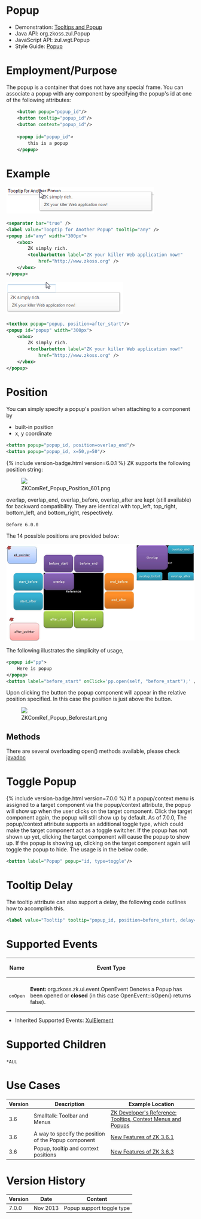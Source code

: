 

# Popup

- Demonstration: [Tooltips and Popup](http://www.zkoss.org/zkdemo/popup)
- Java API: <javadoc>org.zkoss.zul.Popup</javadoc>
- JavaScript API: <javadoc directory="jsdoc">zul.wgt.Popup</javadoc>
- Style Guide: [
  Popup](ZK_Style_Guide/XUL_Component_Specification/Popup)

# Employment/Purpose

The popup is a container that does not have any special frame. You can
associate a popup with any component by specifying the popup's id at one
of the following attributes:

``` xml
    <button popup="popup_id"/>
    <button tooltip="popup_id"/>
    <button context="popup_id"/>

    <popup id="popup_id">
        this is a popup
    </popup>
```

# Example

![](images/ZKComRef_Popup.PNG)

``` xml
<separator bar="true" />
<label value="Tooptip for Another Popup" tooltip="any" />
<popup id="any" width="300px">
    <vbox>
        ZK simply rich.
        <toolbarbutton label="ZK your killer Web application now!"
            href="http://www.zkoss.org" />
    </vbox>
</popup>
```

![](images/ZKComRef_Popup2.PNG)

``` xml
<textbox popup="popup, position=after_start"/>
<popup id="popup" width="300px">
    <vbox>
        ZK simply rich.
        <toolbarbutton label="ZK your killer Web application now!"
            href="http://www.zkoss.org" />
    </vbox>
</popup>
```

# Position

You can simply specify a popup's position when attaching to a component
by

- built-in position
- x, y coordinate

``` XML
<button popup="popup_id, position=overlap_end"/>
<button popup="popup_id, x=50,y=50"/>
```

{% include version-badge.html version=6.0.1 %} ZK supports the following position
string:

<figure>
<img src="images/ZKComRef_Popup_Position_601.png
title="ZKComRef_Popup_Position_601.png" />
<figcaption>ZKComRef_Popup_Position_601.png</figcaption>
</figure>

overlap, overlap_end, overlap_before, overlap_after are kept (still
available) for backward compatibility. They are identical with top_left,
top_right, bottom_left, and bottom_right, respectively.

`Before 6.0.0`

The 14 possible positions are provided below:

![](images/ZKComRef_Popup_Position.png)

The following illustrates the simplicity of usage,

``` xml
<popup id="pp">
    Here is popup
</popup>
<button label="before_start" onClick='pp.open(self, "before_start");' />
```

Upon clicking the button the popup component will appear in the relative
position specified. In this case the position is just above the button.

<figure>
<img src="images/ZKComRef_Popup_Beforestart.png
title="ZKComRef_Popup_Beforestart.png" />
<figcaption>ZKComRef_Popup_Beforestart.png</figcaption>
</figure>

## Methods

There are several overloading open() methods available, please check
[javadoc](https://www.zkoss.org/javadoc/latest/zk/org/zkoss/zul/Popup.html)

# Toggle Popup

{% include version-badge.html version=7.0.0 %} If a popup/context menu is assigned
to a target component via the popup/context attribute, the popup will
show up when the user clicks on the target component. Click the target
component again, the popup will still show up by default. As of 7.0.0,
The popup/context attribute supports an additional toggle type, which
could make the target component act as a toggle switcher. If the popup
has not shown up yet, clicking the target component will cause the popup
to show up. If the popup is showing up, clicking on the target component
again will toggle the popup to hide. The usage is in the below code.

``` xml
<button label="Popup" popup="id, type=toggle"/>
```

# Tooltip Delay

The tooltip attribute can also support a delay, the following code
outlines how to accomplish this.

``` xml
<label value="Tooltip" tooltip="popup_id, position=before_start, delay=500"/>
```

# Supported Events

<table>
<thead>
<tr class="header">
<th><center>
<p>Name</p>
</center></th>
<th><center>
<p>Event Type</p>
</center></th>
</tr>
</thead>
<tbody>
<tr class="odd">
<td></td>
<td></td>
</tr>
<tr class="even">
<td><center>
<p><code>onOpen</code></p>
</center></td>
<td><p><strong>Event:</strong>
<javadoc>org.zkoss.zk.ui.event.OpenEvent</javadoc> Denotes a Popup has
been opened or <strong>closed</strong> (in this case OpenEvent::isOpen()
returns false).</p></td>
</tr>
</tbody>
</table>

- Inherited Supported Events: [
  XulElement](ZK_Component_Reference/Base_Components/XulElement#Supported_Events)

# Supported Children

`*ALL`

# Use Cases

| Version | Description                                          | Example Location                                                                                                                                                                                 |
|---------|------------------------------------------------------|--------------------------------------------------------------------------------------------------------------------------------------------------------------------------------------------------|
| 3.6     | Smalltalk: Toolbar and Menus                         | [ZK Developer's Reference: Tooltips, Context Menus and Popups](ZK_Developer's_Reference/UI_Patterns/Tooltips,_Context_Menus_and_Popups)                                               |
| 3.6     | A way to specify the position of the Popup component | [New Features of ZK 3.6.1](Small_Talks/2009/April/New_Features_of_ZK_3.6.1#A_way_to_specify_the_position_of_the_Popup_component_A_way_to_specify_the_position_of_the_Popup_component) |
| 3.6     | Popup, tooltip and context positions                 | [New Features of ZK 3.6.3](Small_Talks/2009/November/New_Features_of_ZK_3.6.3#Popup.2C_tooltip_and_context_positions_Popup,_tooltip_and_context_positions)                            |

# Version History



| Version | Date     | Content                   |
|---------|----------|---------------------------|
| 7.0.0   | Nov 2013 | Popup support toggle type |


